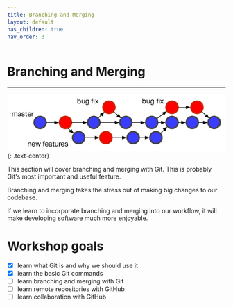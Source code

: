 ```yaml
---
title: Branching and Merging
layout: default
has_children: true
nav_order: 3
---
```


# Branching and Merging
---

![git graph](../images/git-graph.png)
{: .text-center}

This section will cover branching and merging with Git. This is probably Git's most important and useful feature. 

Branching and merging takes the stress out of making big changes to our codebase.

If we learn to incorporate branching and merging into our workflow, it will make developing software much more enjoyable. 

# Workshop goals
- [x] learn what Git is and why we should use it
- [x] learn the basic Git commands
- [ ] learn branching and merging with Git
- [ ] learn remote repositories with GitHub
- [ ] learn collaboration with GitHub
